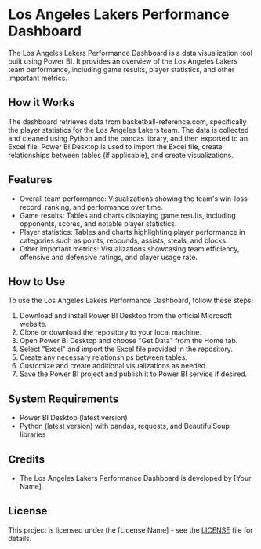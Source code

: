 # Los Angeles Lakers Performance Dashboard

The Los Angeles Lakers Performance Dashboard is a data visualization tool built using Power BI. It provides an overview of the Los Angeles Lakers team performance, including game results, player statistics, and other important metrics.

## How it Works

The dashboard retrieves data from basketball-reference.com, specifically the player statistics for the Los Angeles Lakers team. The data is collected and cleaned using Python and the pandas library, and then exported to an Excel file. Power BI Desktop is used to import the Excel file, create relationships between tables (if applicable), and create visualizations.

## Features

- Overall team performance: Visualizations showing the team's win-loss record, ranking, and performance over time.
- Game results: Tables and charts displaying game results, including opponents, scores, and notable player statistics.
- Player statistics: Tables and charts highlighting player performance in categories such as points, rebounds, assists, steals, and blocks.
- Other important metrics: Visualizations showcasing team efficiency, offensive and defensive ratings, and player usage rate.

## How to Use

To use the Los Angeles Lakers Performance Dashboard, follow these steps:

1. Download and install Power BI Desktop from the official Microsoft website.
2. Clone or download the repository to your local machine.
3. Open Power BI Desktop and choose "Get Data" from the Home tab.
4. Select "Excel" and import the Excel file provided in the repository.
5. Create any necessary relationships between tables.
6. Customize and create additional visualizations as needed.
7. Save the Power BI project and publish it to Power BI service if desired.

## System Requirements

- Power BI Desktop (latest version)
- Python (latest version) with pandas, requests, and BeautifulSoup libraries

## Credits

- The Los Angeles Lakers Performance Dashboard is developed by [Your Name].

## License

This project is licensed under the [License Name] - see the [LICENSE](LICENSE) file for details.

